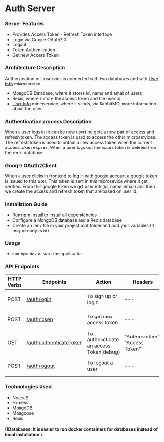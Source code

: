 # Auth Server

### Server Features
* Provides Access Token - Refresh Token interface
* Login via Google OAuth2.0 
* Logout
* Token Authentication 
* Get new Access Token

### Architecture Description
Authentication microservice is connected with two databases and with [User Info](../user%20info/) microservice
* MongoDB Database, where it stores id, name and email of users
* Redis, where it store the access token and the user id
* [User Info](../user%20info/) microservice, where it sends, via RabbitMQ, more information about the user.

### Authentication process Description
When a user logs in (it can be new user) he gets a new pair of access and refresh token. 
The access token is used to access the other microservices. 
The refresh token is used to obtain a new access token when the current access token expires. 
When a user logs out the acces token is deleted from the redis database

### Google OAuth2Client
When a user clicks in frontend to log in with google account a google token is issued to this user. This token is sent in this microsevice where it get verified. From this google token we get user info(id, name, email) and then we create the access and refresh token that are based on user id.   

### Installation Guide
* Run npm install to install all dependencies
* Configure a MongoDB database and a Redis database 
* Create an .env file in your project root folder and add your variables (It may already exist).
 
### Usage
* `Run npm dev` to start the application.

### API Endpoints
| HTTP Verbs | Endpoints | Action | Headers | Body |
| --- | --- | --- | --- | --- |
| POST | [/auth/login](./src/controllers/loginController.js) | To sign up or login | --- | {"credential": "google OAuth Access Token"} |
| POST | [/auth/token](./src/controllers/tokenController.js) | To get new access token | --- | {"refreshToken": "refresh Token"}
| GET | [/auth/authenticateToken](./src/controllers/authenticateToken.js) | To authencticate an access Token(debug) | "Authorization": "Access Token" | --- |
| POST | [/auth/logout](./src/controllers/logoutController.js) | To logout a user | --- | {"refreshToken": "refresh Token"}
### Technologies Used
* NodeJS
* Express
* MongoDB
* Mongoose
* Redis


#### (!Databases: it is easier to run docker containers for databases instead of local installation.) 
